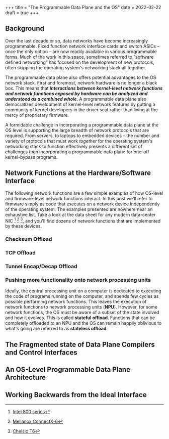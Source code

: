 +++
title = "The Programmable Data Plane and the OS"
date = 2022-02-22
draft = true
+++

## Background

Over the last decade or so, data networks have become increasingly programmable.
Fixed function network interface cards and switch ASICs – once the only option – are now readily available in various programmable forms. Much of the work in this
space, sometimes referred to “software defined networking” has focused on the
development of new protocols, often skipping the operating system's networking
stack all together.

The programmable data plane also offers potential advantages to the OS network 
stack. First and foremost, network hardware is no longer a black box. This means
that **_interactions between kernel-level network functions and network functions
exposed by hardware can be analyzed and understood as a combined whole_**. A
programmable data plane also democratizes development of kernel-level network
features by putting a community of kernel developers in the driver seat rather
than living at the mercy of proprietary firmware.

A formidable challenge in incorporating a programmable data plane at the OS level
is supporting the large breadth of network protocols that are required. From
servers, to laptops to embedded devices – the number and variety of protocols 
that must work _together_ for the operating system's networking stack to
function effectively presents a different set of challenges than
incorporating a programmable data plane for one-off kernel-bypass programs.

## Network Functions at the Hardware/Software Interface

The following network functions are a few simple examples of how OS-level and
firmware-level network functions interact. In this post we'll refer to firmware
simply as code that executes on a network device independently of the
operating system. The examples presented are nowhere near an exhaustive list.
Take a look at the data sheet for any modern data-center NIC [^1] [^2] [^3], and
you'll find dozens of network functions that are implemented by these devices.

### Checksum Offload

### TCP Offload

### Tunnel Encap/Decap Offload

### Pushing more functionality onto network processing units

Ideally, the central processing unit on a computer is dedicated to executing the
code of programs running on the computer, and spends few cycles as possible
performing network functions. This leaves the execution of network functions to
network processing units (**NPU**). However, for some network functions, the OS
must be aware of a subset of the state involved and how it evolves. This is
called **stateful offload**. Functions that can be completely offloaded to an
NPU and the OS can remain happily oblivious to what's going are referred to as **stateless
offload**.

## The Fragmented state of Data Plane Compilers and Control Interfaces

## An OS-Level Programmable Data Plane Architecture

## Working Backwards from the Ideal Interface

[^1]: [Intel 800 series](https://cdrdv2.intel.com/v1/dl/getContent/639389?explicitVersion=true)

[^2]: [Mellanox ConnectX-6](https://www.mellanox.com/files/doc-2020/pb-connectx-6-dx-en-card.pdf)

[^3]: [Chelsio T6](https://www.chelsio.com/wp-content/uploads/resources/Chelsio-Terminator-6-Brief.pdf)

